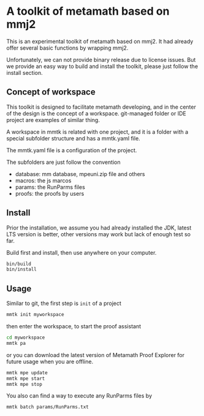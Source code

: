 # A toolkit of metamath based on mmj2

This is an experimental toolkit of metamath based on mmj2.
It had already offer several basic functions by wrapping mmj2.

Unfortunately, we can not provide binary release due to license issues.
But we provide an easy way to build and install the toolkit, 
please just follow the install section. 

## Concept of workspace

This toolkit is designed to facilitate metamath developing,
and in the center of the design is the concept of a workspace.
git-managed folder or IDE project are examples of similar thing.

A workspace in mmtk is related with one project, and it is
a folder with a special subfolder structure and has a mmtk.yaml file.

The mmtk.yaml file is a configuration of the project.

The subfolders are just follow the convention
- database: mm database, mpeuni.zip file and others
- macros: the js marcos
- params: the RunParms files
- proofs: the proofs by users

## Install

Prior the installation, we assume you had already installed the JDK,
latest LTS version is better, other versions may work but lack of enough test so far. 

Build first and install, then use anywhere on your computer.
```bash
bin/build
bin/install
```

## Usage

Similar to git, the first step is `init` of a project
```bash
mmtk init myworkspace
```

then enter the workspace, to start the proof assistant

```bash
cd myworkspace
mmtk pa
```

or you can download the latest version of Metamath Proof Explorer for future usage when you are offline.

```bash
mmtk mpe update
mmtk mpe start
mmtk mpe stop
```

You also can find a way to execute any RunParms files by
```bash
mmtk batch params/RunParms.txt
```





